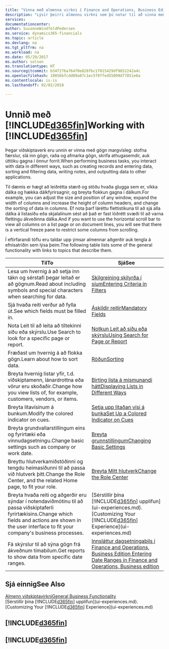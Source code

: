 ```yaml
---
title: "Vinna með almenna virkni í Finance and Operations, Business Edition | Microsoft Docs"
description: "Lýsir þeirri almennu virkni sem þú notar til að vinna með gögn í Finance and Operations, Business Edition, eins og t.d. að færa inn gildi, raða gögnum og breyta yfirliti."
services: 
documentationcenter: 
author: SusanneWindfeldPedersen
ms.service: dynamics365-financials
ms.topic: article
ms.devlang: na
ms.tgt_pltfrm: na
ms.workload: na
ms.date: 05/29/2017
ms.author: solsen
ms.translationtype: HT
ms.sourcegitcommit: b34f276a764f0e828fbc1f015429df9852242a4c
ms.openlocfilehash: 19856bfcdd09a87c1ec5f0ffed55099d77851e6a
ms.contentlocale: is-is
ms.lasthandoff: 02/02/2018

---
```

# <a name="working-with-included365finincludesd365finmdmd"></a><span data-ttu-id="df56b-103">Unnið með [!INCLUDE[d365fin](includes/d365fin_md.md)]</span><span class="sxs-lookup"><span data-stu-id="df56b-103">Working with [!INCLUDE[d365fin](includes/d365fin_md.md)]</span></span>
<span data-ttu-id="df56b-104">Þegar viðskiptaverk eru unnin er vinna með gögn margvísleg: stofna færslur, slá inn gögn, raða og afmarka gögn, skrifa athugasemdir, auk úttöku gagna í önnur forrit.</span><span class="sxs-lookup"><span data-stu-id="df56b-104">When performing business tasks, you interact with data in different ways, such as creating records and entering data, sorting and filtering data, writing notes, and outputting data to other applications.</span></span>

<span data-ttu-id="df56b-105">Til dæmis er hægt að leiðrétta stærð og stöðu hvaða glugga sem er, víkka dálka og hækka dálkfyrirsagnir, og breyta flokkun gagna í dálkum.</span><span class="sxs-lookup"><span data-stu-id="df56b-105">For example, you can adjust the size and position of any window, expand the width of columns and increase the height of column headers, and change the sorting of data in columns.</span></span> <span data-ttu-id="df56b-106">Ef nota þarf láréttu flettistikuna til að sjá alla dálka á listasíðu eða skjalalínum sést að það er fast lóðrétt svæði til að varna flettingu ákveðinna dálka.</span><span class="sxs-lookup"><span data-stu-id="df56b-106">And if you want to use the horizontal scroll bar to view all columns on a list page or on document lines, you will see that there is a vertical freeze pane to restrict some columns from scrolling.</span></span>

<span data-ttu-id="df56b-107">Í eftirfarandi töflu eru taldar upp ýmsar almennar aðgerðir auk tengla á efnisatriðin sem lýsa þeim.</span><span class="sxs-lookup"><span data-stu-id="df56b-107">The following table lists some of the general functionality with links to topics that describe them.</span></span>

| <span data-ttu-id="df56b-108">Til</span><span class="sxs-lookup"><span data-stu-id="df56b-108">To</span></span> | <span data-ttu-id="df56b-109">Sjá</span><span class="sxs-lookup"><span data-stu-id="df56b-109">See</span></span> |
| --- | --- |
| <span data-ttu-id="df56b-110">Lesa um hvernig á að setja inn tákn og sérstafi þegar leitað er að gögnum.</span><span class="sxs-lookup"><span data-stu-id="df56b-110">Read about including symbols and special characters when searching for data.</span></span> |[<span data-ttu-id="df56b-111">Skilgreining skilyrða í síum</span><span class="sxs-lookup"><span data-stu-id="df56b-111">Entering Criteria in Filters</span></span>](ui-enter-criteria-filters.md) |
| <span data-ttu-id="df56b-112">Sjá hvaða reiti verður að fylla út.</span><span class="sxs-lookup"><span data-stu-id="df56b-112">See which fields must be filled in.</span></span> |[<span data-ttu-id="df56b-113">Áskildir reitir</span><span class="sxs-lookup"><span data-stu-id="df56b-113">Mandatory Fields</span></span>](ui-mandatory-fields.md) |
| <span data-ttu-id="df56b-114">Nota Leit til að leita að tiltekinni síðu eða skýrslu.</span><span class="sxs-lookup"><span data-stu-id="df56b-114">Use Search to look for a specific page or report.</span></span> |[<span data-ttu-id="df56b-115">Notkun Leit að síðu eða skýrslu</span><span class="sxs-lookup"><span data-stu-id="df56b-115">Using Search for Page or Report</span></span>](ui-search.md) |
| <span data-ttu-id="df56b-116">Fræðast um hvernig á að flokka gögn.</span><span class="sxs-lookup"><span data-stu-id="df56b-116">Learn about how to sort data.</span></span> |[<span data-ttu-id="df56b-117">Röðun</span><span class="sxs-lookup"><span data-stu-id="df56b-117">Sorting</span></span>](ui-sorting.md) |
| <span data-ttu-id="df56b-118">Breyta hvernig listar yfir, t.d. viðskiptamenn, lánardrottna eða vörur eru skoðaðir.</span><span class="sxs-lookup"><span data-stu-id="df56b-118">Change how you view lists of, for example, customers, vendors, or items.</span></span> |[<span data-ttu-id="df56b-119">Birting lista á mismunandi hátt</span><span class="sxs-lookup"><span data-stu-id="df56b-119">Displaying Lists in Different Ways</span></span>](across-display-lists-different-views.md) |
| <span data-ttu-id="df56b-120">Breyta litavísinum á bunkum.</span><span class="sxs-lookup"><span data-stu-id="df56b-120">Modify the colored indicator on cues.</span></span> |[<span data-ttu-id="df56b-121">Setja upp litaðan vísi á bunka</span><span class="sxs-lookup"><span data-stu-id="df56b-121">Set Up a Colored Indicator on Cues</span></span>](ui-how-setup-colored-indicator-cues.md) |
| <span data-ttu-id="df56b-122">Breyta grundvallarstillingum eins og fyrirtæki eða vinnudagsetningu.</span><span class="sxs-lookup"><span data-stu-id="df56b-122">Change basic settings such as company or work date.</span></span> |[<span data-ttu-id="df56b-123">Breyta grunnstillingum</span><span class="sxs-lookup"><span data-stu-id="df56b-123">Changing Basic Settings</span></span>](ui-change-basic-settings.md) |
| <span data-ttu-id="df56b-124">Breyttu hlutverkamiðstöðinni og tengdu heimasíðunni til að passa við hlutverk þitt.</span><span class="sxs-lookup"><span data-stu-id="df56b-124">Change the Role Center, and the related Home page, to fit your role.</span></span> |[<span data-ttu-id="df56b-125">Breyta Mitt hlutverk</span><span class="sxs-lookup"><span data-stu-id="df56b-125">Change the Role Center</span></span>](change-role.md) |
| <span data-ttu-id="df56b-126">Breyta hvaða reiti og aðgerðir eru sýndar í notendaviðmótinu til að passa viðskiptaferli fyrirtækisins.</span><span class="sxs-lookup"><span data-stu-id="df56b-126">Change which fields and actions are shown in the user interface to fit your company's business processes.</span></span> |<span data-ttu-id="df56b-127">[Sérstillir þína [!INCLUDE[d365fin](includes/d365fin_md.md)] upplifun](ui-experiences.md).</span><span class="sxs-lookup"><span data-stu-id="df56b-127">[Customizing Your [!INCLUDE[d365fin](includes/d365fin_md.md)] Experience](ui-experiences.md)</span></span> |
| <span data-ttu-id="df56b-128">Fá skýrslur til að sýna gögn frá ákveðnum tímabilum.</span><span class="sxs-lookup"><span data-stu-id="df56b-128">Get reports to show data from specific date ranges.</span></span> |[<span data-ttu-id="df56b-129">Innsláttur dagsetningabils í Finance and Operations, Business Edition </span><span class="sxs-lookup"><span data-stu-id="df56b-129">Entering Date Ranges in Finance and Operations, Business edition </span></span>](ui-enter-date-ranges.md) |

## <a name="see-also"></a><span data-ttu-id="df56b-130">Sjá einnig</span><span class="sxs-lookup"><span data-stu-id="df56b-130">See Also</span></span>
[<span data-ttu-id="df56b-131">Almenn viðskiptavirkni</span><span class="sxs-lookup"><span data-stu-id="df56b-131">General Business Functionality</span></span>](ui-across-business-areas.md)  
<span data-ttu-id="df56b-132">[Sérstillir þína [!INCLUDE[d365fin](includes/d365fin_md.md)] upplifun](ui-experiences.md).</span><span class="sxs-lookup"><span data-stu-id="df56b-132">[Customizing Your [!INCLUDE[d365fin](includes/d365fin_md.md)] Experience](ui-experiences.md)</span></span>  

## [!INCLUDE[d365fin](includes/free_trial_md.md)]  
## [!INCLUDE[d365fin](includes/training_link_md.md)]

